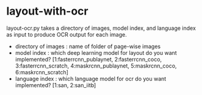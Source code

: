 # layout-with-ocr
layout-ocr.py takes a directory of images, model index, and language index as input to produce OCR output for each image. 
- directory of images : name of folder of page-wise images 
- model index : which deep learning model for layout do you want implemented? [1:fasterrcnn_publaynet, 2:fasterrcnn_coco, 3:fasterrcnn_scratch, 4:maskrcnn_publaynet, 5:maskrcnn_coco, 6:maskrcnn_scratch]
- language index : which language model for ocr do you want implemented? [1:san, 2:san_iitb]
